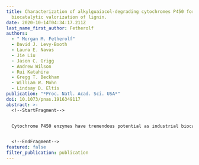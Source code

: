 ```yaml
---
title: Characterization of alkylguaiacol-degrading cytochromes P450 for the
  biocatalytic valorization of lignin.
date: 2020-10-14T04:34:17.211Z
last_name_first_author: Fetherolf
authors:
  - " Morgan M. Fetherolf"
  - David J. Levy-Booth
  - Laura E. Navas
  - Jie Liu
  - Jason C. Grigg
  - Andrew Wilson
  - Rui Katahira
  - Gregg T. Beckham
  - William W. Mohn
  - Lindsay D. Eltis
publication: "*Proc. Natl. Acad. Sci. USA*"
doi: 10.1073/pnas.1916349117
abstract: >-
  <!--StartFragment-->


  Cytochrome P450 enzymes have tremendous potential as industrial biocatalysts, including in biological lignin valorization. Here, we describe P450s that catalyze the *O*-demethylation of lignin-derived guaiacols with different ring substitution patterns. Bacterial strains *Rhodococcus rhodochrous* EP4 and *Rhodococcus jostii* RHA1 both utilized alkylguaiacols as sole growth substrates. Transcriptomics of EP4 grown on 4-propylguaiacol (4PG) revealed the up-regulation of *agcA*, encoding a CYP255A1 family P450, and the *aph* genes, previously shown to encode a *meta*-cleavage pathway responsible for 4-alkylphenol catabolism. The function of the homologous pathway in RHA1 was confirmed: Deletion mutants of *agcA* and *aphC*, encoding the *meta*-cleavage alkylcatechol dioxygenase, grew on guaiacol but not 4PG. By contrast, deletion mutants of *gcoA* and *pcaL*, encoding a CYP255A2 family P450 and an *ortho*-cleavage pathway enzyme, respectively, grew on 4-propylguaiacol but not guaiacol. CYP255A1 from EP4 catalyzed the *O*-demethylation of 4-alkylguaiacols to 4-alkylcatechols with the following apparent specificities (*k*cat/*K*M): propyl > ethyl > methyl > guaiacol. This order largely reflected AgcA’s binding affinities for the different guaiacols and was the inverse of GcoAEP4’s specificities. The biocatalytic potential of AgcA was demonstrated by the ability of EP4 to grow on lignin-derived products obtained from the reductive catalytic fractionation of corn stover, depleting alkylguaiacols and alkylphenols. By identifying related P450s with complementary specificities for lignin-relevant guaiacols, this study facilitates the design of these enzymes for biocatalytic applications. We further demonstrated that the metabolic fate of the guaiacol depends on its substitution pattern, a finding that has significant implications for engineering biocatalysts to valorize lignin.


  <!--EndFragment-->
featured: false
filter_publication: publication
---
```

